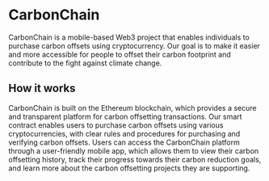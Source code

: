 # CarbonChain

CarbonChain is a mobile-based Web3 project that enables individuals to purchase carbon offsets using cryptocurrency. Our goal is to make it easier and more accessible for people to offset their carbon footprint and contribute to the fight against climate change.

## How it works

CarbonChain is built on the Ethereum blockchain, which provides a secure and transparent platform for carbon offsetting transactions. Our smart contract enables users to purchase carbon offsets using various cryptocurrencies, with clear rules and procedures for purchasing and verifying carbon offsets. Users can access the CarbonChain platform through a user-friendly mobile app, which allows them to view their carbon offsetting history, track their progress towards their carbon reduction goals, and learn more about the carbon offsetting projects they are supporting.
